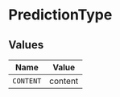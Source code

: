 # PredictionType


## Values

| Name      | Value     |
| --------- | --------- |
| `CONTENT` | content   |
